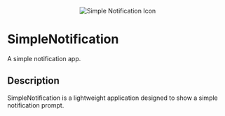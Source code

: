 <p align="center">
  <img src="https://github.com/ProVal-Tech/SimpleNotification/blob/main/res/SimpleNotification.ico" alt="Simple Notification Icon">
</p>

# SimpleNotification

A simple notification app.

## Description

SimpleNotification is a lightweight application designed to show a simple notification prompt.
